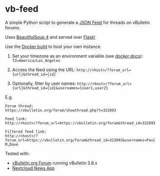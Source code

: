 # vb-feed
A simple Python script to generate a [JSON Feed](https://github.com/brentsimmons/JSONFeed) for threads on vBulletin forums.

Uses [BeautifulSoup 4](https://www.crummy.com/software/BeautifulSoup/) and served over [Flask!](https://github.com/pallets/flask/)

Use the [Docker build](https://hub.docker.com/r/leonghui/vb-feed) to host your own instance.

1. Set your timezone as an environment variable (see [docker docs]): `TZ=America/Los_Angeles` 

2. Access the feed using the URL: `http://<host>/?forum_url={url}&thread_id={id}`

3. Optionally, filter by user names: `http://<host>/?forum_url={url}&thread_id={id}&usernames={user1,user2}`

E.g.
```
Forum thread:
https://vbulletin.org/forum/showthread.php?t=322893

Feed link:
http://<host>/?forum_url=https://vbulletin.org/forum&thread_id=322893

Filtered feed link:
http://<host>/?forum_url=https://vbulletin.org/forum&thread_id=322893&usernames=Paul M,Dave
```

Tested with:
- [vBulletin.org Forum](https://vbulletin.org/forum/) running vBulletin 3.8.x
- [Nextcloud News App](https://github.com/nextcloud/news)

[docker docs]:(https://docs.docker.com/compose/environment-variables/#set-environment-variables-in-containers)